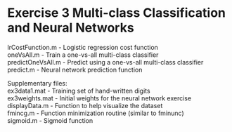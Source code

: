 # Exercise 3 Multi-class Classification and Neural Networks

lrCostFunction.m - Logistic regression cost function\
oneVsAll.m - Train a one-vs-all multi-class classifier\
predictOneVsAll.m - Predict using a one-vs-all multi-class classifier\
predict.m - Neural network prediction function

Supplementary files:\
ex3data1.mat - Training set of hand-written digits\
ex3weights.mat - Initial weights for the neural network exercise\
displayData.m - Function to help visualize the dataset\
fmincg.m - Function minimization routine (similar to fminunc)\
sigmoid.m - Sigmoid function